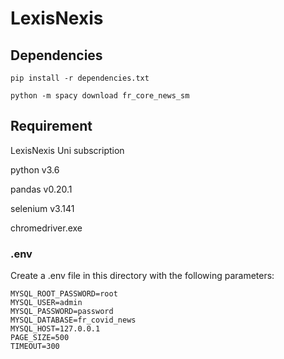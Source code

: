 # LexisNexis

## Dependencies

`pip install -r dependencies.txt`

`python -m spacy download fr_core_news_sm`

## Requirement

LexisNexis Uni subscription

python v3.6

pandas v0.20.1

selenium v3.141

chromedriver.exe

### .env

Create a .env file in this directory with the following parameters:

```
MYSQL_ROOT_PASSWORD=root
MYSQL_USER=admin
MYSQL_PASSWORD=password
MYSQL_DATABASE=fr_covid_news
MYSQL_HOST=127.0.0.1
PAGE_SIZE=500
TIMEOUT=300
```
